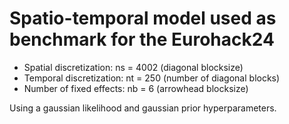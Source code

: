 # Spatio-temporal model used as benchmark for the Eurohack24
-   Spatial discretization: ns = 4002 (diagonal blocksize)
-   Temporal discretization: nt = 250 (number of diagonal blocks)
-   Number of fixed effects: nb = 6 (arrowhead blocksize)

Using a gaussian likelihood and gaussian prior hyperparameters.